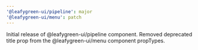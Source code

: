 ```yaml
---
'@leafygreen-ui/pipeline': major
'@leafygreen-ui/menu': patch
---
```


Initial release of @leafygreen-ui/pipeline component. Removed deprecated title prop from the @leafygreen-ui/menu component propTypes.
